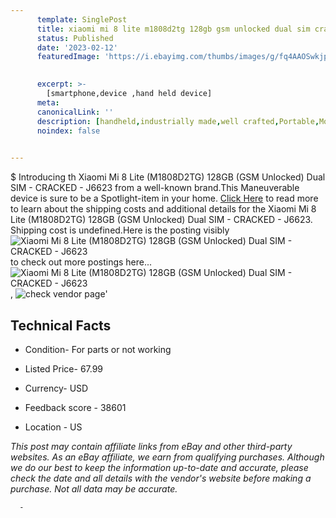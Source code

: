 ```yaml
---
      template: SinglePost
      title: xiaomi mi 8 lite m1808d2tg 128gb gsm unlocked dual sim cracked j6623
      status: Published
      date: '2023-02-12'
      featuredImage: 'https://i.ebayimg.com/thumbs/images/g/fq4AAOSwkjpjh66a/s-l225.jpg'
       

      excerpt: >-
        [smartphone,device ,hand held device]
      meta:
      canonicalLink: ''
      description: [handheld,industrially made,well crafted,Portable,Mobile,Compact,Convenient,Lightweight,Maneuverable,Man-portable,Miniature,Carriable,Hand-held,Light,Holdable,Transportable,Mobile device,Pocket-sized,On-the-go,Wireless,Cordless,Compact size,Convenient size, smartphone,device ,hand held device]
      noindex: false
      

---
```

$
      Introducing th Xiaomi Mi 8 Lite (M1808D2TG) 128GB (GSM Unlocked) Dual SIM - CRACKED - J6623 from a well-known brand.This Maneuverable device  is sure to be a Spotlight-item in your home. [Click Here](https://www.ebay.com/itm/144834430299?hash=item21b8ce055b%3Ag%3Afq4AAOSwkjpjh66a&mkevt=1&mkcid=1&mkrid=711-53200-19255-0&campid=%253CePNCampaignId%253E&customid=%253CreferenceId%253E&toolid=10049) to read more to learn about the shipping costs and additional details for the Xiaomi Mi 8 Lite (M1808D2TG) 128GB (GSM Unlocked) Dual SIM - CRACKED - J6623. Shipping cost is undefined.Here is the posting visibly ![Xiaomi Mi 8 Lite (M1808D2TG) 128GB (GSM Unlocked) Dual SIM - CRACKED - J6623](https://i.ebayimg.com/thumbs/images/g/fq4AAOSwkjpjh66a/s-l225.jpg) to check out more postings here... ![Xiaomi Mi 8 Lite (M1808D2TG) 128GB (GSM Unlocked) Dual SIM - CRACKED - J6623](https://i.ebayimg.com/images/g/fq4AAOSwkjpjh66a/s-l1600.jpg), ![check vendor page](https://origin-galleryplus.ebayimg.com/ws/web/144834430299_2_0_1/225x225.jpg,https://origin-galleryplus.ebayimg.com/ws/web/144834430299_3_0_1/225x225.jpg,https://origin-galleryplus.ebayimg.com/ws/web/144834430299_4_0_1/225x225.jpg,https://origin-galleryplus.ebayimg.com/ws/web/144834430299_5_0_1/225x225.jpg,https://origin-galleryplus.ebayimg.com/ws/web/144834430299_6_0_1/225x225.jpg,https://origin-galleryplus.ebayimg.com/ws/web/144834430299_7_0_1/225x225.jpg,https://origin-galleryplus.ebayimg.com/ws/web/144834430299_8_0_1/225x225.jpg,https://origin-galleryplus.ebayimg.com/ws/web/144834430299_9_0_1/225x225.jpg)'

      

 ## Technical Facts 



     
      

 - Condition- For parts or not working 


      

 - Listed Price- 67.99 


      

 - Currency- USD 


      

 - Feedback score - 38601 


      

 - Location - US 


      
      

 *_This post may contain affiliate links from eBay and other third-party websites. As an eBay affiliate, we earn from qualifying purchases. Although we do our best to keep the information up-to-date and accurate, please check the date and all details with the vendor's website before making a purchase. Not all data may be accurate._*




      -
